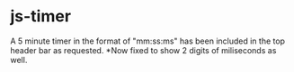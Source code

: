 # js-timer

A 5 minute timer in the format of "mm:ss:ms" has been included in the top header bar as requested.
*Now fixed to show 2 digits of miliseconds as well.
